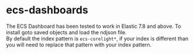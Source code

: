 # ecs-dashboards
The ECS Dashboard has been tested to work in Elastic 7.8 and above. To install goto saved objects and load the ndjson file.  
By default the index pattern is `ecs-corelight*`, if your index is different than you will need to replace that pattern with your index pattern. 
